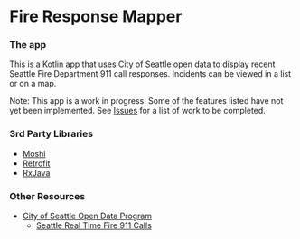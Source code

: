 # Fire Response Mapper

### The app
This is a Kotlin app that uses City of Seattle open data to display recent Seattle Fire Department 911 call responses. Incidents can be viewed in a list or on a map. 

Note: This app is a work in progress. Some of the features listed have not yet been implemented. See [Issues](https://github.com/jennparker/fire-response-mapper/issues) for a list of work to be completed. 

### 3rd Party Libraries
* [Moshi](https://github.com/square/moshi)
* [Retrofit](https://square.github.io/retrofit/)
* [RxJava](https://github.com/ReactiveX/RxJava)

### Other Resources
* [City of Seattle Open Data Program](http://www.seattle.gov/tech/initiatives/open-data)
   * [Seattle Real Time Fire 911 Calls](https://data.seattle.gov/Public-Safety/Seattle-Real-Time-Fire-911-Calls/kzjm-xkqj)
